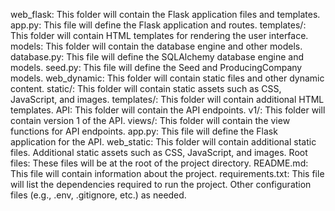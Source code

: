 web_flask: This folder will contain the Flask application files and templates.
app.py: This file will define the Flask application and routes.
templates/: This folder will contain HTML templates for rendering the user interface.
models: This folder will contain the database engine and other models.
database.py: This file will define the SQLAlchemy database engine and models.
seed.py: This file will define the Seed and ProducingCompany models.
web_dynamic: This folder will contain static files and other dynamic content.
static/: This folder will contain static assets such as CSS, JavaScript, and images.
templates/: This folder will contain additional HTML templates.
API: This folder will contain the API endpoints.
v1/: This folder will contain version 1 of the API.
views/: This folder will contain the view functions for API endpoints.
app.py: This file will define the Flask application for the API.
web_static: This folder will contain additional static files.
Additional static assets such as CSS, JavaScript, and images.
Root files: These files will be at the root of the project directory.
README.md: This file will contain information about the project.
requirements.txt: This file will list the dependencies required to run the project.
Other configuration files (e.g., .env, .gitignore, etc.) as needed.